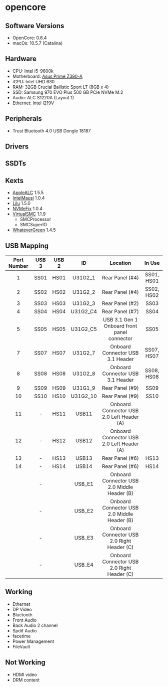 # opencore

## Software Versions
 - OpenCore: 0.6.4
 - macOs: 10.5.7 (Catalina)
## Hardware
- CPU: Intel i5-9600k
- Motherboard: [Asus Prime Z390-A](https://www.asus.com/uk/Motherboards/PRIME-Z390-A)
- iGPU: Intel UHD 630
- RAM: 32GB Crucial Ballistic Sport LT (8GB x 4)
- SSD: Samsung 970 EVO Plus 500 GB PCIe NVMe M.2
- Audio: ALC S1220A (Layout 1)
- Ethernet: Intel I219V

## Peripherals
- Trust Bluetooth 4.0 USB Dongle 18187

## Drivers

## SSDTs
## Kexts
 - [AppleALC](https://github.com/acidanthera/AppleALC/releases) 1.5.5
 - [IntelMausi](https://github.com/acidanthera/IntelMausi/releases) 1.0.4
 - [Lilu](https://github.com/acidanthera/Lilu/releases) 1.5.0
 - [NVMeFix](https://github.com/acidanthera/NVMeFix/releases) 1.0.4
 - [VirtualSMC](https://github.com/acidanthera/VirtualSMC/releases) 1.1.9
    - SMCProcessor
    - SMCSuperIO
 - [WhateverGreen](https://github.com/acidanthera/WhateverGreen/releases) 
 1.4.5
 ## USB Mapping

 | Port Number | USB 3 | USB 2 | ID       | Location   | In Use |
 | :---------: | :---: | :---: | :------: | :--------: | :----: |
 | 1           | SS01  | HS01  | U31G2_1  | Rear Panel (#4) | SS01, HS01 |
 | 2           | SS02  | HS02  | U31G2_2  | Rear Panel (#4) | SS02, HS02 |
 | 3           | SS03  | HS03  | U31G2_3  | Rear Panel (#2) | SS03 |
 | 4           | SS04  | HS04  | U31G2_C4 | Rear Panel (#7) | SS04 |
 | 5           | SS05  | HS05  | U31G2_C5 | USB 3.1 Gen 1 Onboard front panel connector | SS05 |
 | 7           | SS07  | HS07  | U31G2_7  | Onboard Connector USB 3.1 Header | SS07, HS07 |
 | 8           | SS08  | HS08  | U31G2_8  | Onboard Connector USB 3.1 Header | SS08, HS08 |
 | 9           | SS09  | HS09  | U31G1_9  | Rear Panel (#9) | SS09 |
 | 10          | SS10  | HS10  | U31G2_10 | Rear Panel (#9) | SS10 |
 | 11          | -     | HS11  | USB11    | Onboard Connector USB 2.0 Left Header (A) |
 | 12          | -     | HS12  | USB12    |  Onboard Connector USB 2.0 Left Header (A) |
 | 13          | -     | HS13  | USB13    | Rear Panel (#6) | HS13 |
 | 14          | -     | HS14  | USB14    | Rear Panel (#6) | HS14 |
 |           | -     |   | USB_E1    | Onboard Connector USB 2.0 Middle Header (B) |
 |           | -     |   | USB_E2   | Onboard Connector USB 2.0 Middle Header (B) |
 |           | -     |   | USB_E3    | Onboard Connector USB 2.0 Right Header (C) |
 |           | -     |   | USB_E4    | Onboard Connector USB 2.0 Right Header (C) |

## Working
- Ethernet
- DP Video
- Bluetooth
- Front Audio
- Back Audio 2 channel
- Spdif Audio
- facetime
- Power Management
- FileVault
## Not Working
- HDMI video
- DRM content

